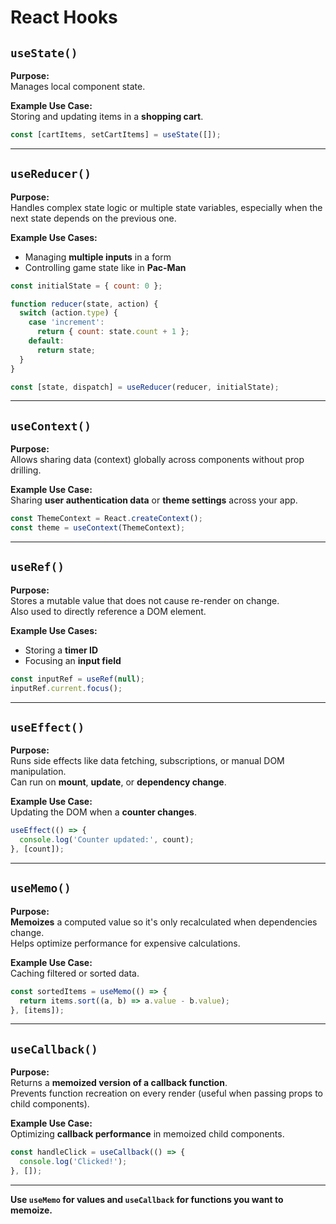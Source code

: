 # React Hooks 



## `useState()`

**Purpose:**  
Manages local component state.

**Example Use Case:**  
Storing and updating items in a **shopping cart**.

```js
const [cartItems, setCartItems] = useState([]);
```

---

##  `useReducer()`

**Purpose:**  
Handles complex state logic or multiple state variables, especially when the next state depends on the previous one.

**Example Use Cases:**
- Managing **multiple inputs** in a form  
- Controlling game state like in **Pac-Man**

```js
const initialState = { count: 0 };

function reducer(state, action) {
  switch (action.type) {
    case 'increment':
      return { count: state.count + 1 };
    default:
      return state;
  }
}

const [state, dispatch] = useReducer(reducer, initialState);
```

---

## `useContext()`

**Purpose:**  
Allows sharing data (context) globally across components without prop drilling.

**Example Use Case:**  
Sharing **user authentication data** or **theme settings** across your app.

```js
const ThemeContext = React.createContext();
const theme = useContext(ThemeContext);
```

---

## `useRef()`

**Purpose:**  
Stores a mutable value that does not cause re-render on change.  
Also used to directly reference a DOM element.

**Example Use Cases:**  
- Storing a **timer ID**
- Focusing an **input field**

```js
const inputRef = useRef(null);
inputRef.current.focus();
```

---

## `useEffect()`

**Purpose:**  
Runs side effects like data fetching, subscriptions, or manual DOM manipulation.  
Can run on **mount**, **update**, or **dependency change**.

**Example Use Case:**  
Updating the DOM when a **counter changes**.

```js
useEffect(() => {
  console.log('Counter updated:', count);
}, [count]);
```

---

##  `useMemo()`

**Purpose:**  
**Memoizes** a computed value so it's only recalculated when dependencies change.  
Helps optimize performance for expensive calculations.

**Example Use Case:**  
Caching filtered or sorted data.

```js
const sortedItems = useMemo(() => {
  return items.sort((a, b) => a.value - b.value);
}, [items]);
```

---

##  `useCallback()`

**Purpose:**  
Returns a **memoized version of a callback function**.  
Prevents function recreation on every render (useful when passing props to child components).

**Example Use Case:**  
Optimizing **callback performance** in memoized child components.

```js
const handleClick = useCallback(() => {
  console.log('Clicked!');
}, []);
```

---

**Use `useMemo` for **values** and `useCallback` for **functions** you want to memoize.**